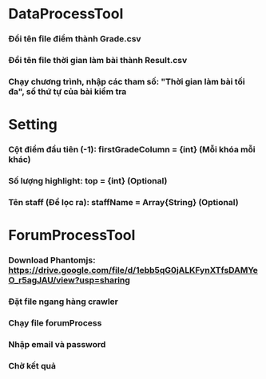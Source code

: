 # DataProcessTool

### Đổi tên file điểm thành Grade.csv
### Đổi tên file thời gian làm bài thành Result.csv
### Chạy chương trình, nhập các tham số: "Thời gian làm bài tối đa", số thứ tự của bài kiểm tra

# Setting

### Cột điểm đầu tiên (-1): firstGradeColumn = {int} (Mỗi khóa mỗi khác)
### Số lượng highlight: top = {int} (Optional)
### Tên staff (Để lọc ra): staffName = Array{String} (Optional)

# ForumProcessTool
### Download Phantomjs: https://drive.google.com/file/d/1ebb5qG0jALKFynXTfsDAMYeO_r5agJAU/view?usp=sharing
### Đặt file ngang hàng crawler
### Chạy file forumProcess
### Nhập email và password
### Chờ kết quả